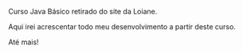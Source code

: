 Curso Java Básico retirado do site da Loiane.

Aqui irei acrescentar todo meu desenvolvimento a partir deste curso.

Até mais!
